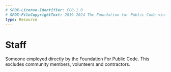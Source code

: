 ```yaml
---
# SPDX-License-Identifier: CC0-1.0
# SPDX-FileCopyrightText: 2019-2024 The Foundation for Public Code <info@publiccode.net>
type: Resource
---
```


# Staff

Someone employed directly by the Foundation For Public Code.
This excludes community members, volunteers and contractors.
